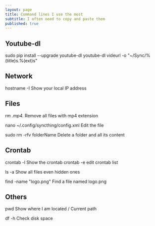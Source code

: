 ```yaml
---
layout: page
title: Command lines I use the most
subtitle: I often need to copy and paste them
published: true
---
```


## Youtube-dl
sudo pip install --upgrade youtube-dl
youtube-dl videurl -o "~/Sync/%(title)s.%(ext)s"

## Network
hostname -I
Show your local IP address

## Files
rm *.mp4.*
Remove all files with mp4 extension

nano ~/.config/syncthing/config.xml
Edit the file

sudo rm -rfv folderName 
Delete a folder and all its content

## Crontab
crontab -l
Show the crontab
crontab -e
edit crontab list

ls -a
Show all files even hidden ones

find -name "logo.png"
Find a file named logo.png


## Others
pwd
Show where I am located / Current path

df -h
Check disk space
